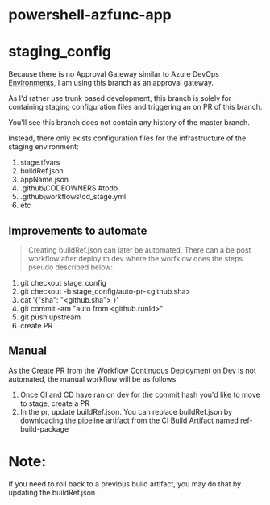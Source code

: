 # powershell-azfunc-app

# staging_config
Because there is no Approval Gateway similar to Azure DevOps [Environments](https://docs.microsoft.com/en-us/azure/devops/pipelines/process/environments?view=azure-devops), I am using this branch as an approval gateway.

As I'd rather use trunk based development, this branch is solely for containing staging configuration files and triggering an on PR of this branch.

You'll see this branch does not contain any history of the master branch.

Instead, there only exists configuration files for the infrastructure of the staging environment:
1. stage.tfvars
1. buildRef.json
1. appName.json
1. .github\CODEOWNERS               #todo
1. .github\workflows\cd_stage.yml
1. etc

## Improvements to automate
> Creating buildRef.json can later be automated. There can a be post workflow after deploy to dev where the worfklow does the steps pseudo described below:
1. git checkout stage_config
1. git checkout -b stage_config/auto-pr-<github.sha>
1. cat '{"sha": "<github.sha"> }'
1. git commit -am "auto from <github.runId>"
1. git push upstream
1. create PR

## Manual
As the Create PR from the Workflow Continuous Deployment on Dev is not automated, the manual workflow will be as follows
1. Once CI and CD have ran on dev for the commit hash you'd like to move to stage, create a PR
1. In the pr, update buildRef.json. You can replace buildRef.json by downloading the pipeline artifact from the CI Build Artifact named ref-build-package

# Note:
If you need to roll back to a previous build artifact, you may do that by updating the buildRef.json
